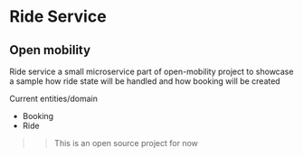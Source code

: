 # Ride Service
## Open mobility
Ride service a small microservice part of open-mobility project to showcase a sample how ride state will be handled and how booking will be created

Current entities/domain
* Booking
* Ride

>> This is an open source project for now